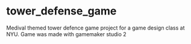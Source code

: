 # tower_defense_game

Medival themed tower defence game project for a game design class at NYU. 
Game was made with gamemaker studio 2
